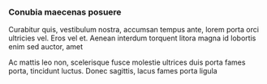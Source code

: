 ### Conubia maecenas posuere

Curabitur quis, vestibulum nostra, accumsan tempus ante, lorem porta orci ultricies vel. Eros vel et. Aenean interdum torquent litora magna id lobortis enim sed auctor, amet

Ac mattis leo non, scelerisque fusce molestie ultrices duis porta fames porta, tincidunt luctus. Donec sagittis, lacus fames porta ligula


